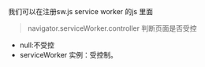 我们可以在注册sw.js service worker 的js 里面

> navigator.serviceWorker.controller 判断页面是否受控

+ null:不受控
+ serviceWorker 实例：受控制。